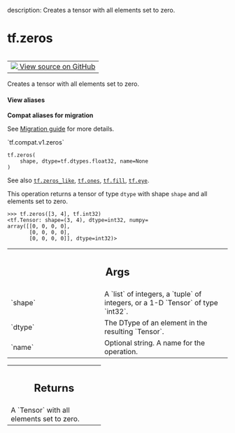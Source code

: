 description: Creates a tensor with all elements set to zero.

<div itemscope itemtype="http://developers.google.com/ReferenceObject">
<meta itemprop="name" content="tf.zeros" />
<meta itemprop="path" content="Stable" />
</div>

# tf.zeros

<!-- Insert buttons and diff -->

<table class="tfo-notebook-buttons tfo-api nocontent" align="left">
<td>
  <a target="_blank" href="https://github.com/tensorflow/tensorflow/blob/r2.4/tensorflow/python/ops/array_ops.py#L2826-L2882">
    <img src="https://www.tensorflow.org/images/GitHub-Mark-32px.png" />
    View source on GitHub
  </a>
</td>
</table>



Creates a tensor with all elements set to zero.

<section class="expandable">
  <h4 class="showalways">View aliases</h4>
  <p>
<b>Compat aliases for migration</b>
<p>See
<a href="https://www.tensorflow.org/guide/migrate">Migration guide</a> for
more details.</p>
<p>`tf.compat.v1.zeros`</p>
</p>
</section>

<pre class="devsite-click-to-copy prettyprint lang-py tfo-signature-link">
<code>tf.zeros(
    shape, dtype=tf.dtypes.float32, name=None
)
</code></pre>



<!-- Placeholder for "Used in" -->

See also <a href="../tf/zeros_like.md"><code>tf.zeros_like</code></a>, <a href="../tf/ones.md"><code>tf.ones</code></a>, <a href="../tf/fill.md"><code>tf.fill</code></a>, <a href="../tf/eye.md"><code>tf.eye</code></a>.

This operation returns a tensor of type `dtype` with shape `shape` and
all elements set to zero.

```
>>> tf.zeros([3, 4], tf.int32)
<tf.Tensor: shape=(3, 4), dtype=int32, numpy=
array([[0, 0, 0, 0],
       [0, 0, 0, 0],
       [0, 0, 0, 0]], dtype=int32)>
```

<!-- Tabular view -->
 <table class="responsive fixed orange">
<colgroup><col width="214px"><col></colgroup>
<tr><th colspan="2"><h2 class="add-link">Args</h2></th></tr>

<tr>
<td>
`shape`
</td>
<td>
A `list` of integers, a `tuple` of integers, or
a 1-D `Tensor` of type `int32`.
</td>
</tr><tr>
<td>
`dtype`
</td>
<td>
The DType of an element in the resulting `Tensor`.
</td>
</tr><tr>
<td>
`name`
</td>
<td>
Optional string. A name for the operation.
</td>
</tr>
</table>



<!-- Tabular view -->
 <table class="responsive fixed orange">
<colgroup><col width="214px"><col></colgroup>
<tr><th colspan="2"><h2 class="add-link">Returns</h2></th></tr>
<tr class="alt">
<td colspan="2">
A `Tensor` with all elements set to zero.
</td>
</tr>

</table>


